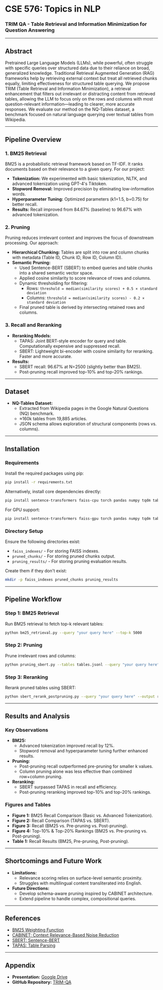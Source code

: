 # CSE 576: Topics in NLP
### TRIM QA - Table Retrieval and Information Minimization for Question Answering


---

## Abstract
Pretrained Large Language Models (LLMs), while powerful, often struggle with specific queries over structured data due to their reliance on broad, generalized knowledge. Traditional Retrieval Augmented Generation (RAG) frameworks help by retrieving external context but treat all retrieved chunks equally, limiting effectiveness for structured table querying. We propose TRIM (Table Retrieval and Information Minimization), a retrieval enhancement that filters out irrelevant or distracting content from retrieved tables, allowing the LLM to focus only on the rows and columns with most question-relevant information—leading to clearer, more accurate responses. We evaluate our method on the NQ-Tables dataset, a benchmark focused on natural language querying over textual tables from Wikipedia.

---

## Pipeline Overview

### 1. BM25 Retrieval
BM25 is a probabilistic retrieval framework based on TF-IDF. It ranks documents based on their relevance to a given query. For our project:
- **Tokenization:** We experimented with basic tokenization, NLTK, and advanced tokenization using GPT-4's Tiktoken.
- **Stopword Removal:** Improved precision by eliminating low-information words.
- **Hyperparameter Tuning:** Optimized parameters (k1=1.5, b=0.75) for better recall.
- **Results:** Recall improved from 84.67% (baseline) to 96.67% with advanced tokenization.

### 2. Pruning
Pruning reduces irrelevant context and improves the focus of downstream processing. Our approach:
- **Hierarchical Chunking:** Tables are split into row and column chunks with metadata (Table ID, Chunk ID, Row ID, Column ID).
- **Semantic Pruning:**
  - Used Sentence-BERT (SBERT) to embed queries and table chunks into a shared semantic vector space.
  - Applied cosine similarity to score relevance of rows and columns.
  - Dynamic thresholding for filtering:
    - Rows: `threshold = median(similarity scores) + 0.5 × standard deviation`
    - Columns: `threshold = median(similarity scores) - 0.2 × standard deviation`
  - Final pruned table is derived by intersecting retained rows and columns.

### 3. Recall and Reranking
- **Reranking Models:**
  - TAPAS: Joint BERT-style encoder for query and table. Computationally expensive and suppressed recall.
  - SBERT: Lightweight bi-encoder with cosine similarity for reranking. Faster and more accurate.
- **Results:**
  - SBERT recall: 96.67% at N=2500 (slightly better than BM25).
  - Post-pruning recall improved top-10% and top-20% rankings.

---

## Dataset
- **NQ-Tables Dataset:**
  - Extracted from Wikipedia pages in the Google Natural Questions (NQ) benchmark.
  - ≈160k tables from 19,885 articles.
  - JSON schema allows exploration of structural components (rows vs. columns).

---

## Installation

### Requirements
Install the required packages using pip:
```bash
pip install -r requirements.txt
```
Alternatively, install core dependencies directly:
```bash
pip install sentence-transformers faiss-cpu torch pandas numpy tqdm tabulate matplotlib colorama
```
For GPU support:
```bash
pip install sentence-transformers faiss-gpu torch pandas numpy tqdm tabulate matplotlib colorama
```

### Directory Setup
Ensure the following directories exist:
- `faiss_indexes/` - For storing FAISS indexes.
- `pruned_chunks/` - For storing pruned chunks output.
- `pruning_results/` - For storing pruning evaluation results.

Create them if they don't exist:
```bash
mkdir -p faiss_indexes pruned_chunks pruning_results
```

---

## Pipeline Workflow

### Step 1: BM25 Retrieval
Run BM25 retrieval to fetch top-k relevant tables:
```bash
python bm25_retrieval.py --query "your query here" --top-k 5000
```

### Step 2: Pruning
Prune irrelevant rows and columns:
```bash
python pruning_sbert.py --tables tables.jsonl --query "your query here" --output pruned_chunks
```

### Step 3: Reranking
Rerank pruned tables using SBERT:
```bash
python sbert_rerank_postpruning.py --query "your query here" --output reranked_results
```

---

## Results and Analysis

### Key Observations
- **BM25:**
  - Advanced tokenization improved recall by 12%.
  - Stopword removal and hyperparameter tuning further enhanced results.
- **Pruning:**
  - Post-pruning recall outperformed pre-pruning for smaller k values.
  - Column pruning alone was less effective than combined row+column pruning.
- **Reranking:**
  - SBERT surpassed TAPAS in recall and efficiency.
  - Post-pruning reranking improved top-10% and top-20% rankings.

### Figures and Tables
- **Figure 1:** BM25 Recall Comparison (Basic vs. Advanced Tokenization).
- **Figure 2:** Recall Comparison (TAPAS vs. SBERT).
- **Figure 3:** Recall (BM25 vs. Pre-pruning vs. Post-pruning).
- **Figure 4:** Top-10% & Top-20% Rankings (BM25 vs. Pre-pruning vs. Post-pruning).
- **Table 1:** Recall Results (BM25, Pre-pruning, Post-pruning).

---

## Shortcomings and Future Work
- **Limitations:**
  - Relevance scoring relies on surface-level semantic proximity.
  - Struggles with multilingual content transliterated into English.
- **Future Directions:**
  - Develop schema-aware pruning inspired by CABINET architecture.
  - Extend pipeline to handle complex, compositional queries.

---

## References
- [BM25 Weighting Function](https://www.researchgate.net/publication/221037764_Okapi)
- [CABINET: Context Relevance-Based Noise Reduction](https://arxiv.org/pdf/2402.01155)
- [SBERT: Sentence-BERT](https://arxiv.org/abs/1908.10084)
- [TAPAS: Table Parsing](https://arxiv.org/pdf/2004.02349)

---

## Appendix
- **Presentation:** [Google Drive](https://drive.google.com/drive/folders/1OFOgt6PrCW023hjH5jXdoefXUSPo8qjG)
- **GitHub Repository:** [TRIM-QA](https://github.com/NihaarikaAgarwal/TRIM-QA)


